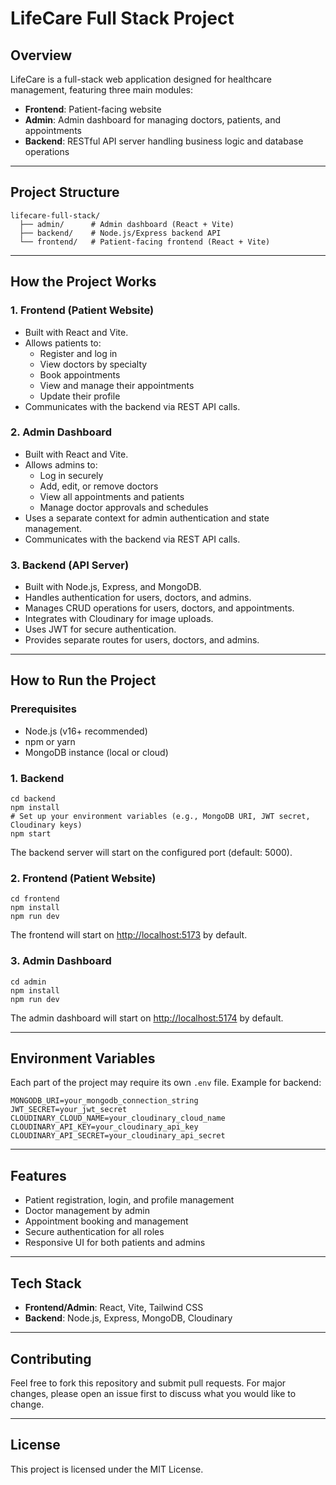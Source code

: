 # LifeCare Full Stack Project

## Overview
LifeCare is a full-stack web application designed for healthcare management, featuring three main modules:
- **Frontend**: Patient-facing website
- **Admin**: Admin dashboard for managing doctors, patients, and appointments
- **Backend**: RESTful API server handling business logic and database operations

---

## Project Structure
```
lifecare-full-stack/
  ├── admin/      # Admin dashboard (React + Vite)
  ├── backend/    # Node.js/Express backend API
  └── frontend/   # Patient-facing frontend (React + Vite)
```

---

## How the Project Works

### 1. Frontend (Patient Website)
- Built with React and Vite.
- Allows patients to:
  - Register and log in
  - View doctors by specialty
  - Book appointments
  - View and manage their appointments
  - Update their profile
- Communicates with the backend via REST API calls.

### 2. Admin Dashboard
- Built with React and Vite.
- Allows admins to:
  - Log in securely
  - Add, edit, or remove doctors
  - View all appointments and patients
  - Manage doctor approvals and schedules
- Uses a separate context for admin authentication and state management.
- Communicates with the backend via REST API calls.

### 3. Backend (API Server)
- Built with Node.js, Express, and MongoDB.
- Handles authentication for users, doctors, and admins.
- Manages CRUD operations for users, doctors, and appointments.
- Integrates with Cloudinary for image uploads.
- Uses JWT for secure authentication.
- Provides separate routes for users, doctors, and admins.

---

## How to Run the Project

### Prerequisites
- Node.js (v16+ recommended)
- npm or yarn
- MongoDB instance (local or cloud)

### 1. Backend
```
cd backend
npm install
# Set up your environment variables (e.g., MongoDB URI, JWT secret, Cloudinary keys)
npm start
```
The backend server will start on the configured port (default: 5000).

### 2. Frontend (Patient Website)
```
cd frontend
npm install
npm run dev
```
The frontend will start on [http://localhost:5173](http://localhost:5173) by default.

### 3. Admin Dashboard
```
cd admin
npm install
npm run dev
```
The admin dashboard will start on [http://localhost:5174](http://localhost:5174) by default.

---

## Environment Variables
Each part of the project may require its own `.env` file. Example for backend:
```
MONGODB_URI=your_mongodb_connection_string
JWT_SECRET=your_jwt_secret
CLOUDINARY_CLOUD_NAME=your_cloudinary_cloud_name
CLOUDINARY_API_KEY=your_cloudinary_api_key
CLOUDINARY_API_SECRET=your_cloudinary_api_secret
```

---

## Features
- Patient registration, login, and profile management
- Doctor management by admin
- Appointment booking and management
- Secure authentication for all roles
- Responsive UI for both patients and admins

---

## Tech Stack
- **Frontend/Admin**: React, Vite, Tailwind CSS
- **Backend**: Node.js, Express, MongoDB, Cloudinary

---

## Contributing
Feel free to fork this repository and submit pull requests. For major changes, please open an issue first to discuss what you would like to change.

---

## License
This project is licensed under the MIT License. 